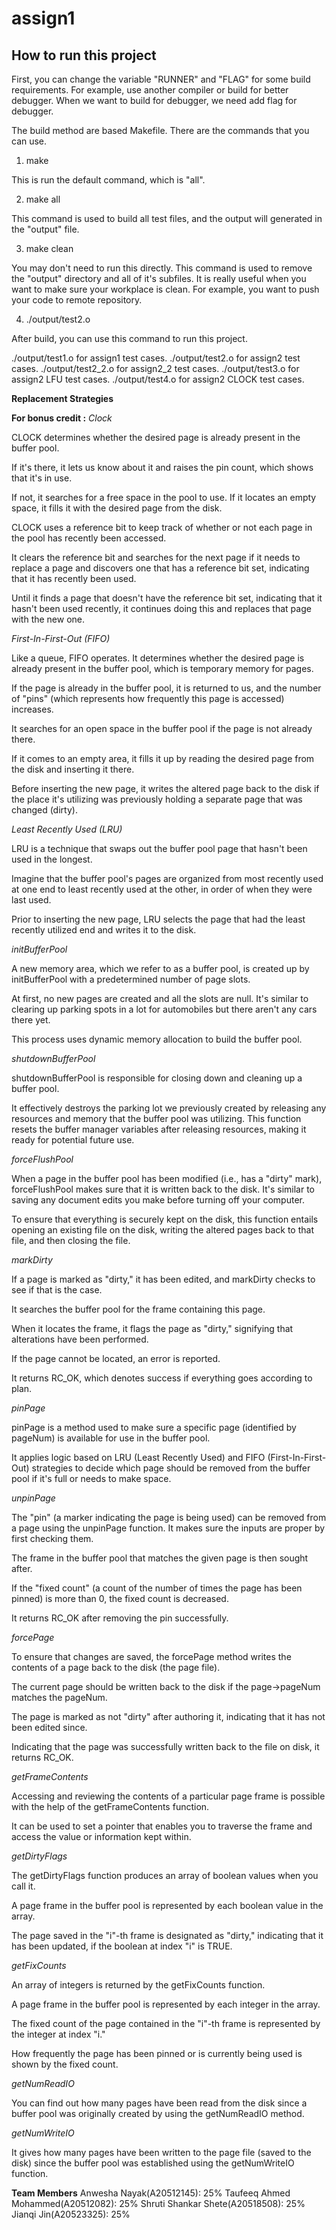 # assign1

## How to run this project

First, you can change the variable "RUNNER" and "FLAG" for some build requirements. For example, use another compiler or build for better debugger. When we want to build for debugger, we need add flag for debugger.

The build method are based Makefile. There are the commands that you can use.

1) make

This is run the default command, which is "all".

2) make all

This command is used to build all test files, and the output will generated in the "output" file.

3) make clean

You may don't need to run this directly.
This command is used to remove the "output" directory and all of it's subfiles. It is really useful when you want to make sure your workplace is clean. For example, you want to push your code to remote repository.

4) ./output/test2.o

After build, you can use this command to run this project.

./output/test1.o for assign1 test cases.
./output/test2.o for assign2 test cases.
./output/test2_2.o for assign2_2 test cases.
./output/test3.o for assign2 LFU test cases.
./output/test4.o for assign2 CLOCK test cases.



**Replacement Strategies**

**For bonus credit :** 
*Clock*

CLOCK determines whether the desired page is already present in the buffer pool.

If it's there, it lets us know about it and raises the pin count, which shows that it's in use.

If not, it searches for a free space in the pool to use.
If it locates an empty space, it fills it with the desired page from the disk.

CLOCK uses a reference bit to keep track of whether or not each page in the pool has recently been accessed.

It clears the reference bit and searches for the next page if it needs to replace a page and discovers one that has a reference bit set, indicating that it has recently been used.

Until it finds a page that doesn't have the reference bit set, indicating that it hasn't been used recently, it continues doing this and replaces that page with the new one.

*First-In-First-Out (FIFO)*

Like a queue, FIFO operates. It determines whether the desired page is already present in the buffer pool, which is temporary memory for pages.

If the page is already in the buffer pool, it is returned to us, and the number of "pins" (which represents how frequently this page is accessed) increases.

It searches for an open space in the buffer pool if the page is not already there.

If it comes to an empty area, it fills it up by reading the desired page from the disk and inserting it there.

Before inserting the new page, it writes the altered page back to the disk if the place it's utilizing was previously holding a separate page that was changed (dirty).

*Least Recently Used (LRU)*

LRU is a technique that swaps out the buffer pool page that hasn't been used in the longest.

Imagine that the buffer pool's pages are organized from most recently used at one end to least recently used at the other, in order of when they were last used.

Prior to inserting the new page, LRU selects the page that had the least recently utilized end and writes it to the disk.


*initBufferPool*

A new memory area, which we refer to as a buffer pool, is created up by initBufferPool with a predetermined number of page slots.

At first, no new pages are created and all the slots are null. It's similar to clearing up parking spots in a lot for automobiles but there aren't any cars there yet.

This process uses dynamic memory allocation to build the buffer pool.

*shutdownBufferPool*

shutdownBufferPool is responsible for closing down and cleaning up a buffer pool.

It effectively destroys the parking lot we previously created by releasing any resources and memory that the buffer pool was utilizing.
This function resets the buffer manager variables after releasing resources, making it ready for potential future use.

*forceFlushPool*

When a page in the buffer pool has been modified (i.e., has a "dirty" mark), forceFlushPool makes sure that it is written back to the disk.
It's similar to saving any document edits you make before turning off your computer.

To ensure that everything is securely kept on the disk, this function entails opening an existing file on the disk, writing the altered pages back to that file, and then closing the file.

*markDirty*

If a page is marked as "dirty," it has been edited, and markDirty checks to see if that is the case.

It searches the buffer pool for the frame containing this page.

When it locates the frame, it flags the page as "dirty," signifying that alterations have been performed.

If the page cannot be located, an error is reported.

It returns RC_OK, which denotes success if everything goes according to plan.

*pinPage*

pinPage is a method used to make sure a specific page (identified by pageNum) is available for use in the buffer pool.

It applies logic based on LRU (Least Recently Used) and FIFO (First-In-First-Out) strategies to decide which page should be removed from the buffer pool if it's full or needs to make space.

*unpinPage*

The "pin" (a marker indicating the page is being used) can be removed from a page using the unpinPage function.
It makes sure the inputs are proper by first checking them.

The frame in the buffer pool that matches the given page is then sought after.

If the "fixed count" (a count of the number of times the page has been pinned) is more than 0, the fixed count is decreased.

It returns RC_OK after removing the pin successfully.

*forcePage*

To ensure that changes are saved, the forcePage method writes the contents of a page back to the disk (the page file).

The current page should be written back to the disk if the page->pageNum matches the pageNum.

The page is marked as not "dirty" after authoring it, indicating that it has not been edited since.

Indicating that the page was successfully written back to the file on disk, it returns RC_OK.

*getFrameContents*

Accessing and reviewing the contents of a particular page frame is possible with the help of the getFrameContents function.

It can be used to set a pointer that enables you to traverse the frame and access the value or information kept within.

*getDirtyFlags*

The getDirtyFlags function produces an array of boolean values when you call it.

A page frame in the buffer pool is represented by each boolean value in the array.

The page saved in the "i"-th frame is designated as "dirty," indicating that it has been updated, if the boolean at index "i" is TRUE.

*getFixCounts*

An array of integers is returned by the getFixCounts function.

A page frame in the buffer pool is represented by each integer in the array.

The fixed count of the page contained in the "i"-th frame is represented by the integer at index "i."

How frequently the page has been pinned or is currently being used is shown by the fixed count.

*getNumReadIO*

You can find out how many pages have been read from the disk since a buffer pool was originally created by using the getNumReadIO method.

*getNumWriteIO*

It gives how many pages have been written to the page file (saved to the disk) since the buffer pool was established using the getNumWriteIO function.


**Team Members**
Anwesha Nayak(A20512145): 25%
Taufeeq Ahmed Mohammed(A20512082): 25%
Shruti Shankar Shete(A20518508): 25%
Jianqi Jin(A20523325): 25%

